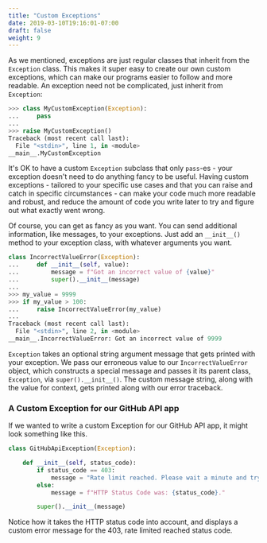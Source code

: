 ```yaml
---
title: "Custom Exceptions"
date: 2019-03-10T19:16:01-07:00
draft: false
weight: 9
---
```


As we mentioned, exceptions are just regular classes that inherit from the `Exception` class. This makes it super easy to create our own custom exceptions, which can make our programs easier to follow and more readable. An exception need not be complicated, just inherit from `Exception`:

```python
>>> class MyCustomException(Exception):
...     pass
...
>>> raise MyCustomException()
Traceback (most recent call last):
  File "<stdin>", line 1, in <module>
__main__.MyCustomException
```

It's OK to have a custom `Exception` subclass that only `pass`-es - your exception doesn't need to do anything fancy to be useful. Having custom exceptions - tailored to your specific use cases and that you can raise and catch in specific circumstances - can make your code much more readable and robust, and reduce the amount of code you write later to try and figure out what exactly went wrong.

Of course, you can get as fancy as you want. You can send additional information, like messages, to your exceptions. Just add an `__init__()` method to your exception class, with whatever arguments you want.

```python
class IncorrectValueError(Exception):
...     def __init__(self, value):
...         message = f"Got an incorrect value of {value}"
...         super().__init__(message)
...
>>> my_value = 9999
>>> if my_value > 100:
...     raise IncorrectValueError(my_value)
...
Traceback (most recent call last):
  File "<stdin>", line 2, in <module>
__main__.IncorrectValueError: Got an incorrect value of 9999
```

`Exception` takes an optional string argument message that gets printed with your exception. We pass our erroneous value to our `IncorrectValueError` object, which constructs a special message and passes it its parent class, `Exception`, via `super().__init__()`. The custom message string, along with the value for context, gets printed along with our error traceback.

### A Custom Exception for our GitHub API app

If we wanted to write a custom Exception for our GitHub API app, it might look something like this.

```python
class GitHubApiException(Exception):

    def __init__(self, status_code):
        if status_code == 403:
            message = "Rate limit reached. Please wait a minute and try again."
        else:
            message = f"HTTP Status Code was: {status_code}."

        super().__init__(message)
```

Notice how it takes the HTTP status code into account, and displays a custom error message for the 403, rate limited reached status code.